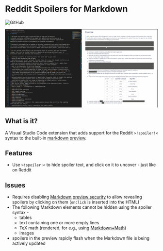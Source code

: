 # Reddit Spoilers for Markdown

![GitHub](https://img.shields.io/github/license/AbhijeetKrishnan/vscode-markdown-reddit-spoiler)

![Demo](/docs/demo.gif)
## What is it?

A Visual Studio Code extension that adds support for the Reddit `>!spoiler!<` syntax to the built-in
[markdown preview](https://code.visualstudio.com/docs/languages/markdown).

## Features

- Use `>!spoiler!<` to hide spoiler text, and click on it to uncover - just like on Reddit

## Issues

- Requires disabling
[Markdown preview security](https://code.visualstudio.com/docs/languages/markdown#_markdown-preview-security)
to allow revealing spoilers by clicking on them (`onclick` is inserted into the HTML)
- The following Markdown elements cannot be hidden using the spoiler syntax -
  - tables
  - text containing one or more empty lines
  - TeX math (rendered, for e.g., using [Markdown+Math](https://marketplace.visualstudio.com/items?itemName=goessner.mdmath))
  - images
- spoilers in the preview rapidly flash when the Markdown file is being actively updated